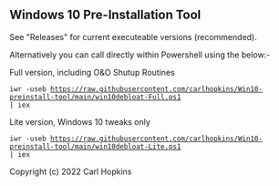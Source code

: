 ## Windows 10 Pre-Installation Tool ##

See "Releases" for current executeable versions (recommended).

Alternatively you can call directly within Powershell using the below:- 

Full version, including O&O Shutup Routines

<code>iwr -useb https://raw.githubusercontent.com/carlhopkins/Win10-preinstall-tool/main/win10debloat-Full.ps1 | iex</code>

Lite version, Windows 10 tweaks only

<code>iwr -useb https://raw.githubusercontent.com/carlhopkins/Win10-preinstall-tool/main/win10debloat-Lite.ps1 | iex</code>

Copyright (c) 2022 Carl Hopkins
